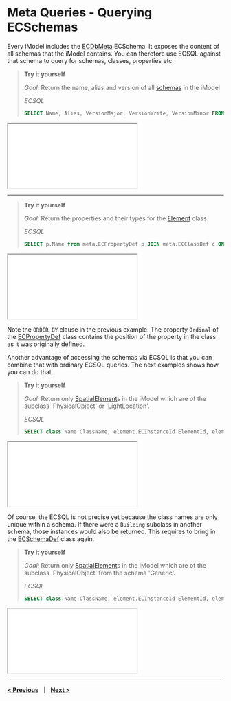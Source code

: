 # Meta Queries - Querying ECSchemas

Every iModel includes the [ECDbMeta](../ECDbMeta.ecschema.md) ECSchema. It exposes the content of all schemas that the iModel contains. You can therefore use ECSQL against that schema to query for schemas, classes, properties etc.

> **Try it yourself**
>
> *Goal:* Return the name, alias and version of all [schemas](../ECDbMeta.ecschema.md#ecschemadef) in the iModel
>
> *ECSQL*
>
> ```sql
> SELECT Name, Alias, VersionMajor, VersionWrite, VersionMinor FROM meta.ECSchemaDef ORDER BY Name
> ```
>
<iframe class="embedded-console" src="/console/?imodel=House Sample&query=SELECT Name, Alias, VersionMajor, VersionWrite, VersionMinor FROM meta.ECSchemaDef ORDER BY Name"></iframe>

---

> **Try it yourself**
>
> *Goal:* Return the properties and their types for the [Element](../../bis/domains/BisCore.ecschema.md#element) class
>
> *ECSQL*
>
> ```sql
> SELECT p.Name from meta.ECPropertyDef p JOIN meta.ECClassDef c ON c.ECInstanceId=p.Class.Id WHERE c.Name='Element' ORDER BY p.Ordinal
> ```
>
<iframe class="embedded-console" src="/console/?imodel=House Sample&query=SELECT p.Name from meta.ECPropertyDef p JOIN meta.ECClassDef c ON c.ECInstanceId=p.Class.Id WHERE c.Name='Element' ORDER BY p.Ordinal"></iframe>

Note the `ORDER BY` clause in the previous example. The property `Ordinal` of the [ECPropertyDef](../ECDbMeta.ecschema.md#ecpropertydef) class contains the position of the property in the class as it was originally defined.

Another advantage of accessing the schemas via ECSQL is that you can combine that with ordinary ECSQL queries. The next examples shows how you can do that.

> **Try it yourself**
>
> *Goal:* Return only [SpatialElement](../../bis/domains/BisCore.ecschema.md#spatialelement)s in the iModel which are of the subclass 'PhysicalObject' or 'LightLocation'.
>
> *ECSQL*
>
> ```sql
> SELECT class.Name ClassName, element.ECInstanceId ElementId, element.UserLabel FROM bis.SpatialElement element JOIN meta.ECClassDef class ON element.ECClassId=class.ECInstanceId WHERE class.Name IN ('PhysicalObject','LightLocation')
> ```
>
<iframe class="embedded-console" src="/console/?imodel=House Sample&query=SELECT class.Name ClassName, element.ECInstanceId ElementId, element.UserLabel FROM bis.SpatialElement element JOIN meta.ECClassDef class ON element.ECClassId=class.ECInstanceId WHERE class.Name IN ('PhysicalObject','LightLocation')"></iframe>

Of course, the ECSQL is not precise yet because the class names are only unique within a schema. If there
were a `Building` subclass in another schema, those instances would also be returned. This requires to bring in the [ECSchemaDef](../ECDbMeta.ecschema.md#ecschemadef) class again.

> **Try it yourself**
>
> *Goal:* Return only [SpatialElement](../../bis/domains/BisCore.ecschema.md#spatialelement)s in the iModel which are of the subclass 'PhysicalObject' from the schema 'Generic'.
>
> *ECSQL*
>
> ```sql
> SELECT class.Name ClassName, element.ECInstanceId ElementId, element.UserLabel FROM bis.SpatialElement element JOIN meta.ECClassDef class ON element.ECClassId=class.ECInstanceId JOIN meta.ECSchemaDef schema ON schema.ECInstanceId=class.Schema.Id WHERE schema.Name = 'Generic' AND class.Name IN ('PhysicalObject')
> ```
>
<iframe class="embedded-console" src="/console/?imodel=House Sample&query=SELECT class.Name ClassName, element.ECInstanceId ElementId, element.UserLabel FROM bis.SpatialElement element JOIN meta.ECClassDef class ON element.ECClassId=class.ECInstanceId JOIN meta.ECSchemaDef schema ON schema.ECInstanceId=class.Schema.Id WHERE schema.Name = 'Generic' AND class.Name IN ('PhysicalObject')"></iframe>

---

[**< Previous**](./SpatialQueries.md) &nbsp; | &nbsp; [**Next >**](./ChangeSummaryQueries.md)
